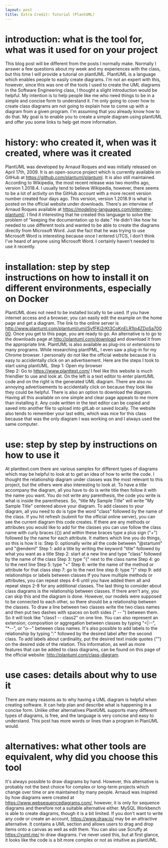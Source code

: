 ```yaml
---
layout: post
title: Extra Credit: Tutorial (PlantUML) 
---
```


# introduction: what is the tool for, what was it used for on your project
This blog post will be different from the posts I normally make. Normally I answer a few questions about my week and my experiences with the class, but this time I will provide a tutorial on plantUML. PlantUML is a language which enables people to easily create diagrams. I'm not an expert with this, however, since this was one of the tools I used to create the UML diagrams in the Software Engineering class, I thought a slight introduction would be helpful. My intention is to help people like me who need things to be in a simple and concise form to understand it. I'm only going to cover how to create class diagrams am not going to explain how to come up with a diagram from a given program. I'm assuming that you already know how to do that. My goal is to enable you to create a simple diagram using plantUML and offer you some links to help get more information.

# history: who created it, when was it created, where was it created
PlantUML was developed by Arnaud Roques and was initially released on April 17th, 2009. It is an open-source project which is currently available on GitHub at https://github.com/plantuml/plantuml. It is also still maintained. According to Wikipedia, the most recent release was two months ago, version 1.2018.4. I usually tend to believe Wikipedia, however, there seems to be a lot of activity on the GitHub account with a more recent version number created four days ago. This version, version 1.2018.9 is what is posted on the official website under downloads. There's an interview of Arnaud Roques available at https://modeling-languages.com/interview-plantuml/. I find it interesting that he created this language to solve the problem of "keeping the documentation up to date." He didn't like how he needed to use different tools and wanted to be able to create the diagrams directly from Microsoft Word. Just the fact that he was trying to use Microsoft Word is interesting because once I entered UTCS, I don't think I've heard of anyone using Microsoft Word. I certainly haven't needed to use it recently. 

# installation: step by step instructions on how to install it on different environments, especially on Docker
PlantUML does not need to be installed locally to be used. If you have internet access and a browser, you can easily edit the example on the home page and get a diagram. The link to the online server is http://www.plantuml.com/plantuml/uml/SyfFKj2rKt3CoKnELR1Io4ZDoSa70000. Once you get to this page, you are ready to go. An alternative is to go to the downloads page at http://plantuml.com/download and download it from the appropriate link. PlantUML is also available as plug-ins or extensions to many programs. While researching plantPML, I even saw a plug-in for my Chrome browser. I personally do not like the official website because it is easy to accidentally click on an advertisement. Here are the steps I took to start using plantUML. 
Step 1: Open my browser  
Step 2: Go to https://www.planttext.com/ 
I feel like this website is much friendlier to use and look at. On the left is a text editor to enter plantUML code and on the right is the generated UML diagram. There are also no annoying advertisements to accidentally click on because they look like they could be helpful. There is also an option to download the diagram. Having all this available on one simple and clear page appeals to me more than installing it. Any code written in the text editor can be copied and saved into another file to upload into gitLab or saved locally. The website also tends to remember your last edits, which was nice for this class because that was the only diagram I was working on and I always used the same computer. 

# use: step by step by instructions on how to use it
At planttext.com there are various samples for different types of diagrams which may be helpful to look at to get an idea of how to write the code. I thought the relationship diagram under classes was the most relevant to this project, but the others were also interesting to look at. To have a title accompany the diagram, all you have to do is write title then follow it with the name you want. You do not write any parenthesis, the code you write is what is inside the parentheses.  So, "title My Sample Title" will write "My Sample Title" centered above your diagram. To add classes to your diagram, all you need to do is type the word "class" followed by the name of the class. If you hit refresh (submit for the official online server), you can see the current diagram this code creates. If there are any methods or attributes you would like to add for the classes you can use follow the class name with curly braces ({}) and within these braces type a plus sign ("+") followed by the name for each attribute. It matters which line you do things, so this is how it is: 
Step 0: optionally write all the code between "@startuml" and "@endeml"
Step 1: add a title by writing the keyword "title" followed by what you want as a title 
Step 2: start at a new line and type "class" followed by the name of the class
Step 3: type "{" next to the class name
Step 4: go to the next line 
Step 5: type "+"
Step 6: write the name of the method or attribute for that class
step 7: go to the next line
step 8: type "}"
step 9: add relationships or labels between classes
If you have multiple methods or attributes, you can repeat steps 4-6 until you have added them all and repeat steps 2-8 for any additional classes. The last thing to consider about class diagrams is the relationship between classes. If there aren't any, you can skip this and the diagram is done. However, our models were supposed to be connected to each other, so there should be a relationship between the classes. To draw a line between two classes write the two class names and then put two dashes with spaces on both sides (" -- ") between them. So it will look like "class1 -- class2" on one line. You can also represent an extension, composition or aggregation between classes by typing "<|--", "*--", or "o--" between class names. It's also possible to add labels to the relationship by typing ":" followed by the desired label after the second class. To add labels about cardinality, put the desired text inside quotes ("") on the desired side of the relation. This information, as well as more features that can be added to class diagrams, can be found on this page of the official website: http://plantuml.com/class-diagram.

# use cases: details about why to use it
There are many reasons as to why having a UML diagram is helpful when creating software. It can help plan and describe what is happening in a concise form. Unlike other alternatives PlantUML supports many different types of diagrams, is free, and the language is very concise and easy to understand. This post has more words or lines than a program in PlanUML would. 

# alternatives: what other tools are equivalent, why did you choose this tool
It's always possible to draw diagrams by hand. However, this alternative is probably not the best choice for complex or long-term projects which change over time or are maintained by many people. Arnaud was inspired by how diagrams were created at https://www.websequencediagrams.com/, however, it is only for sequence diagrams and therefore not a suitable alternative either. MySQL Workbench is able to create diagrams, though it is a bit limited. If you don't want to write any code or create an account, https://www.draw.io/ may be an attractive alternative. It contains a UML section and allows users to drag and drop items onto a canvas as well as edit them. You can also use Scruffy at https://yuml.me/ to draw diagrams. I've never used this, but at first glance, it looks like the code is a bit more complex or not as intuitive as plantUML. 
